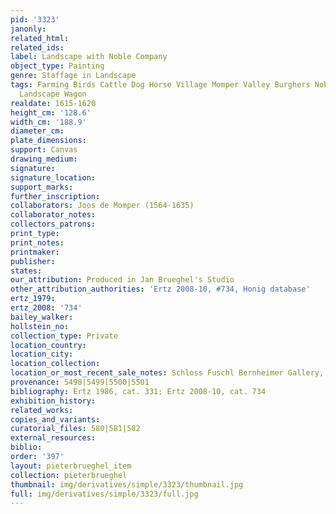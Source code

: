 ```yaml
---
pid: '3323'
janonly: 
related_html: 
related_ids: 
label: Landscape with Noble Company
object_type: Painting
genre: Staffage in Landscape
tags: Farming Birds Cattle Dog Horse Village Momper Valley Burghers Nobles Peasants
  Landscape Wagon
realdate: 1615-1620
height_cm: '128.6'
width_cm: '188.9'
diameter_cm: 
plate_dimensions: 
support: Canvas
drawing_medium: 
signature: 
signature_location: 
support_marks: 
further_inscription: 
collaborators: Joos de Momper (1564-1635)
collaborator_notes: 
collectors_patrons: 
print_type: 
print_notes: 
printmaker: 
publisher: 
states: 
our_attribution: Produced in Jan Brueghel's Studio
other_attribution_authorities: 'Ertz 2008-10, #734, Honig database'
ertz_1979: 
ertz_2008: '734'
bailey_walker: 
hollstein_no: 
collection_type: Private
location_country: 
location_city: 
location_collection: 
location_or_most_recent_sale_notes: Schloss Fuschl Bernheimer Gallery, 2006
provenance: 5498|5499|5500|5501
bibliography: Ertz 1986, cat. 331; Ertz 2008-10, cat. 734
exhibition_history: 
related_works: 
copies_and_variants: 
curatorial_files: 580|581|582
external_resources: 
biblio: 
order: '397'
layout: pieterbrueghel_item
collection: pieterbrueghel
thumbnail: img/derivatives/simple/3323/thumbnail.jpg
full: img/derivatives/simple/3323/full.jpg
---
```

